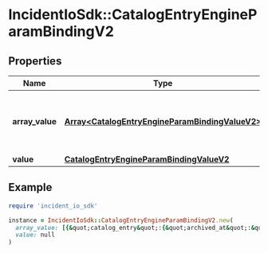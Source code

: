# IncidentIoSdk::CatalogEntryEngineParamBindingV2

## Properties

| Name | Type | Description | Notes |
| ---- | ---- | ----------- | ----- |
| **array_value** | [**Array&lt;CatalogEntryEngineParamBindingValueV2&gt;**](CatalogEntryEngineParamBindingValueV2.md) | If array_value is set, this helps render the values | [optional] |
| **value** | [**CatalogEntryEngineParamBindingValueV2**](CatalogEntryEngineParamBindingValueV2.md) |  | [optional] |

## Example

```ruby
require 'incident_io_sdk'

instance = IncidentIoSdk::CatalogEntryEngineParamBindingV2.new(
  array_value: [{&quot;catalog_entry&quot;:{&quot;archived_at&quot;:&quot;2021-08-17T14:28:57.801578Z&quot;,&quot;catalog_entry_id&quot;:&quot;01FCNDV6P870EA6S7TK1DSYDG0&quot;,&quot;catalog_entry_name&quot;:&quot;Primary escalation&quot;,&quot;catalog_type_id&quot;:&quot;01FCNDV6P870EA6S7TK1DSYDG0&quot;},&quot;helptext&quot;:&quot;abc123&quot;,&quot;image_url&quot;:&quot;abc123&quot;,&quot;is_image_slack_icon&quot;:false,&quot;label&quot;:&quot;Lawrence Jones&quot;,&quot;literal&quot;:&quot;SEV123&quot;,&quot;reference&quot;:&quot;incident.severity&quot;,&quot;sort_key&quot;:&quot;abc123&quot;,&quot;unavailable&quot;:false,&quot;value&quot;:&quot;abc123&quot;}],
  value: null
)
```


